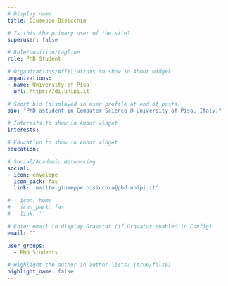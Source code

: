 ```yaml
---
# Display name
title: Giuseppe Bisicchia

# Is this the primary user of the site?
superuser: false

# Role/position/tagline
role: PhD Student

# Organizations/Affiliations to show in About widget
organizations:
- name: University of Pisa
  url: https://di.unipi.it

# Short bio (displayed in user profile at end of posts)
bio: "PhD astudent in Computer Science @ University of Pisa, Italy."

# Interests to show in About widget
interests:

# Education to show in About widget
education:

# Social/Academic Networking
social:
- icon: envelope
  icon_pack: fas
  link: 'mailto:giuseppe.bisicchia@phd.unipi.it'

# - icon: home
#   icon_pack: fas
#   link: ''

# Enter email to display Gravatar (if Gravatar enabled in Config)
email: ""

user_groups:
  - PhD Students

# Highlight the author in author lists? (true/false)
highlight_name: false
---
```


